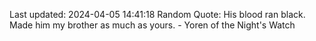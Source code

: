 Last updated: 2024-04-05 14:41:18
Random Quote: His blood ran black.  Made him my brother as much as yours.  -  Yoren of the Night's Watch